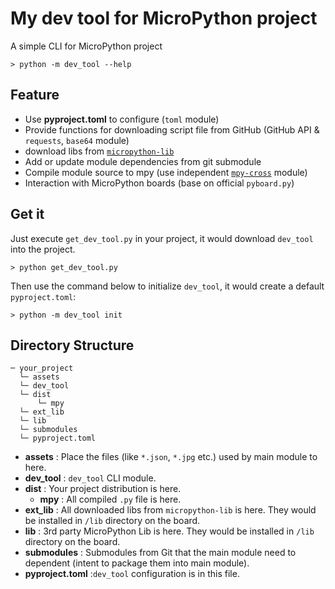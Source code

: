 # My dev tool for MicroPython project
A simple CLI for MicroPython project

```
> python -m dev_tool --help
```

## Feature
- Use **pyproject.toml** to configure (`toml` module)
- Provide functions for downloading script file from GitHub (GitHub API & `requests`, `base64` module)
- download libs from [`micropython-lib`](https://github.com/micropython/micropython-lib)
- Add or update module dependencies from git submodule
- Compile module source to mpy (use independent [`mpy-cross`](https://pypi.org/project/mpy-cross/) module)
- Interaction with MicroPython boards (base on official `pyboard.py`)

## Get it
Just execute `get_dev_tool.py` in your project, it would download `dev_tool` into the project.
```
> python get_dev_tool.py
```

Then use the command below to initialize `dev_tool`, it would create a default `pyproject.toml`:
```
> python -m dev_tool init
``` 

## Directory Structure
```
─ your_project
  └─ assets
  └─ dev_tool
  └─ dist
      └─ mpy 
  └─ ext_lib
  └─ lib
  └─ submodules
  └─ pyproject.toml
```
- **assets** : Place the files (like `*.json`, `*.jpg` etc.) used by main module to here.
- **dev_tool** : `dev_tool` CLI module.
- **dist** : Your project distribution is here.
  - **mpy** : All compiled `.py` file is here.
- **ext_lib** : All downloaded libs from `micropython-lib` is here. They would be installed in `/lib` directory on the board.
- **lib** : 3rd party MicroPython Lib is here. They would be installed in `/lib` directory on the board.
- **submodules** : Submodules from Git that the main module need to dependent (intent to package them into main module).
- **pyproject.toml** :`dev_tool` configuration is in this file.


